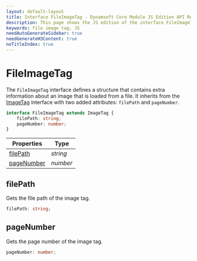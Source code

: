 ```yaml
---
layout: default-layout
title: Interface FileImageTag - Dynamsoft Core Module JS Edition API Reference
description: This page shows the JS edition of the interface FileImageTag in Dynamsoft Core Module.
keywords: file image tag, JS
needAutoGenerateSidebar: true
needGenerateH3Content: true
noTitleIndex: true
---
```


# FileImageTag

The `FileImageTag` interface defines a structure that contains extra information about an image that is loaded from a file. It inherits from the [ImageTag](./image-tag.md) interface with two added attributes: `filePath` and `pageNumber`.

```typescript
interface FileImageTag extends ImageTag {
    filePath: string;
    pageNumber: number;
}
```

| Properties               | Type |
|----------------------|-------------|
| [filePath](#filepath) | *string* |
| [pageNumber](#pagenumber) | *number* |

## filePath

Gets the file path of the image tag.

```typescript
filePath: string;
```

## pageNumber

Gets the page number of the image tag.

```typescript
pageNumber: number;
```
